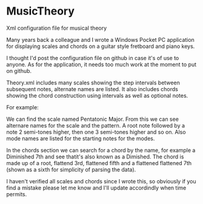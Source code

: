 # MusicTheory
Xml configuration file for musical theory

Many years back a colleague and I wrote a Windows Pocket PC application for displaying scales and chords on a guitar style fretboard and piano keys.

I thought I'd post the configuration file on github in case it's of use to anyone. As for the application, it needs too much work at the moment to put on github.

Theory.xml includes many scales showing the step intervals between subsequent notes, alternate names are listed. It also includes chords showing the chord construction using intervals as well as optional notes.

For example:

We can find the scale named Pentatonic Major. From this we can see alternare names for the scale and the pattern. A root note followed by a note 2 semi-tones higher, then one 3 semi-tones higher and so on. Also mode names are listed for the starting notes for the modes.

In the chords section we can search for a chord by the name, for example a Diminished 7th and see thatit's also known as a Dimished. The chord is made up of a root, flattend 3rd, flattened fifth and a flattened flattened 7th (shown as a sixth for simplicity of parsing the data).

I haven't verified all scales and chords since I wrote this, so obviously if you find a mistake please let me know and I'll update accordindly when time permits.